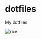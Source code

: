 # dotfiles
My dotfiles

![rice](https://github.com/patunki/dotfiles/assets/96471980/1c232103-6478-4b8f-aefc-ebdcb5ebdb48)
